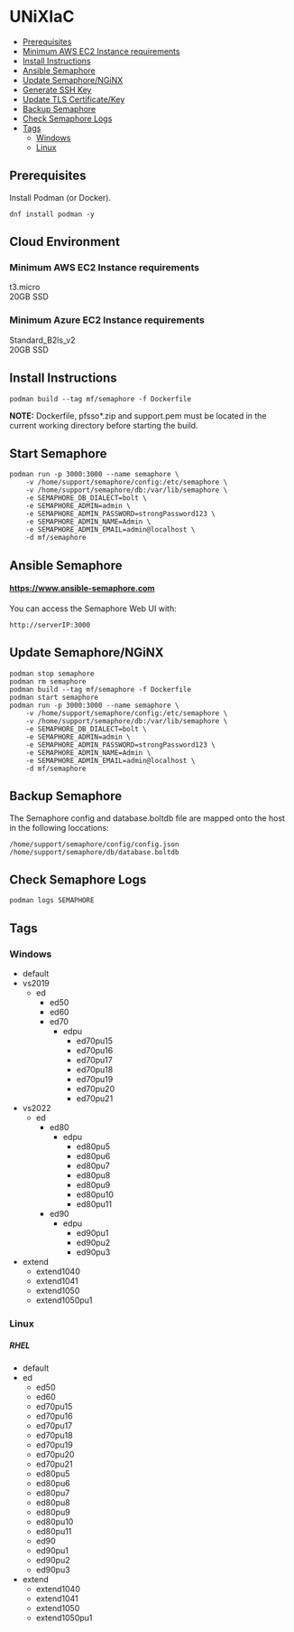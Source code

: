 # UNiXIaC
- [Prerequisites](#prerequisites)
- [Minimum AWS EC2 Instance requirements](#minimum-aws-ec2-instance-requirements)
- [Install Instructions](#install-instructions)
- [Ansible Semaphore](#ansible-semaphore)
- [Update Semaphore/NGiNX](#update-semaphorenginx)
- [Generate SSH Key](#generate-ssh-key)
- [Update TLS Certificate/Key](#update-tls-certificatekey)
- [Backup Semaphore](#backup-semaphore)
- [Check Semaphore Logs](#check-semaphore-logs)
- [Tags](#tags)
  - [Windows](#windows)
  - [Linux](#linux)  

## Prerequisites
Install Podman (or Docker).  
```
dnf install podman -y
```
## Cloud Environment
### Minimum AWS EC2 Instance requirements
t3.micro  
20GB SSD  

### Minimum Azure EC2 Instance requirements
Standard_B2ls_v2  
20GB SSD  

## Install Instructions
```
podman build --tag mf/semaphore -f Dockerfile
```
**NOTE:** Dockerfile, pfsso*.zip and support.pem must be located in the current working directory before starting the build. 

## Start Semaphore
```
podman run -p 3000:3000 --name semaphore \
    -v /home/support/semaphore/config:/etc/semaphore \
    -v /home/support/semaphore/db:/var/lib/semaphore \
    -e SEMAPHORE_DB_DIALECT=bolt \
    -e SEMAPHORE_ADMIN=admin \
    -e SEMAPHORE_ADMIN_PASSWORD=strongPassword123 \
    -e SEMAPHORE_ADMIN_NAME=Admin \
    -e SEMAPHORE_ADMIN_EMAIL=admin@localhost \
    -d mf/semaphore
```

## Ansible Semaphore
#### https://www.ansible-semaphore.com
You can access the Semaphore Web UI with:
```
http://serverIP:3000
```

## Update Semaphore/NGiNX
```
podman stop semaphore
podman rm semaphore
podman build --tag mf/semaphore -f Dockerfile
podman start semaphore
podman run -p 3000:3000 --name semaphore \
    -v /home/support/semaphore/config:/etc/semaphore \
    -v /home/support/semaphore/db:/var/lib/semaphore \
    -e SEMAPHORE_DB_DIALECT=bolt \
    -e SEMAPHORE_ADMIN=admin \
    -e SEMAPHORE_ADMIN_PASSWORD=strongPassword123 \
    -e SEMAPHORE_ADMIN_NAME=Admin \
    -e SEMAPHORE_ADMIN_EMAIL=admin@localhost \
    -d mf/semaphore
```

## Backup Semaphore
The Semaphore config and database.boltdb file are mapped onto the host in the following loccations:
```
/home/support/semaphore/config/config.json
/home/support/semaphore/db/database.boltdb
```

## Check Semaphore Logs
```
podman logs SEMAPHORE
```

## Tags
### Windows

- default
- vs2019
  - ed
    - ed50
    - ed60
    - ed70
      - edpu
        - ed70pu15
        - ed70pu16
        - ed70pu17
        - ed70pu18
        - ed70pu19
        - ed70pu20
        - ed70pu21
- vs2022
  - ed 
    - ed80
      - edpu
        - ed80pu5
        - ed80pu6
        - ed80pu7
        - ed80pu8
        - ed80pu9
        - ed80pu10
        - ed80pu11
    - ed90
      - edpu
        - ed90pu1
        - ed90pu2
        - ed90pu3
- extend
  - extend1040
  - extend1041
  - extend1050
  - extend1050pu1

### Linux
##### RHEL
- default
- ed
  - ed50
  - ed60
  - ed70pu15
  - ed70pu16
  - ed70pu17
  - ed70pu18
  - ed70pu19
  - ed70pu20
  - ed70pu21
  - ed80pu5
  - ed80pu6
  - ed80pu7
  - ed80pu8
  - ed80pu9
  - ed80pu10
  - ed80pu11
  - ed90
  - ed90pu1
  - ed90pu2
  - ed90pu3
- extend
  - extend1040
  - extend1041
  - extend1050
  - extend1050pu1